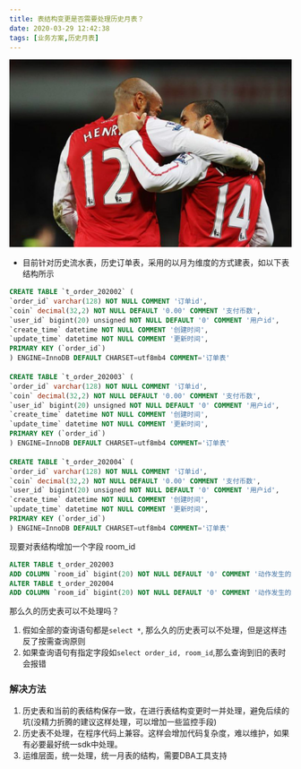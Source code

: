 ```yaml
---
title: 表结构变更是否需要处理历史月表？
date: 2020-03-29 12:42:38
tags: [业务方案,历史月表]
---
```


![](photo/Henry.jpeg)

+ 目前针对历史流水表，历史订单表，采用的以月为维度的方式建表，如以下表结构所示
```sql
CREATE TABLE `t_order_202002` (
`order_id` varchar(128) NOT NULL COMMENT '订单id',
`coin` decimal(32,2) NOT NULL DEFAULT '0.00' COMMENT '支付币数',
`user_id` bigint(20) unsigned NOT NULL DEFAULT '0' COMMENT '用户id',
`create_time` datetime NOT NULL COMMENT '创建时间',
`update_time` datetime NOT NULL COMMENT '更新时间',
PRIMARY KEY (`order_id`)
) ENGINE=InnoDB DEFAULT CHARSET=utf8mb4 COMMENT='订单表'

CREATE TABLE `t_order_202003` (
`order_id` varchar(128) NOT NULL COMMENT '订单id',
`coin` decimal(32,2) NOT NULL DEFAULT '0.00' COMMENT '支付币数',
`user_id` bigint(20) unsigned NOT NULL DEFAULT '0' COMMENT '用户id',
`create_time` datetime NOT NULL COMMENT '创建时间',
`update_time` datetime NOT NULL COMMENT '更新时间',
PRIMARY KEY (`order_id`)
) ENGINE=InnoDB DEFAULT CHARSET=utf8mb4 COMMENT='订单表'

CREATE TABLE `t_order_202004` (
`order_id` varchar(128) NOT NULL COMMENT '订单id',
`coin` decimal(32,2) NOT NULL DEFAULT '0.00' COMMENT '支付币数',
`user_id` bigint(20) unsigned NOT NULL DEFAULT '0' COMMENT '用户id',
`create_time` datetime NOT NULL COMMENT '创建时间',
`update_time` datetime NOT NULL COMMENT '更新时间',
PRIMARY KEY (`order_id`)
) ENGINE=InnoDB DEFAULT CHARSET=utf8mb4 COMMENT='订单表'
```
现要对表结构增加一个字段 room_id
```sql
ALTER TABLE t_order_202003
ADD COLUMN `room_id` bigint(20) NOT NULL DEFAULT '0' COMMENT '动作发生的所在房间ID';
ALTER TABLE t_order_202004
ADD COLUMN `room_id` bigint(20) NOT NULL DEFAULT '0' COMMENT '动作发生的所在房间ID';
```
那么久的历史表可以不处理吗？

1. 假如全部的查询语句都是`select *`,  那么久的历史表可以不处理，但是这样违反了按需查询原则
2. 如果查询语句有指定字段如`select order_id, room_id`,那么查询到旧的表时会报错

### 解决方法
1. 历史表和当前的表结构保存一致，在进行表结构变更时一并处理，避免后续的坑(没精力折腾的建议这样处理，可以增加一些监控手段)
2. 历史表不处理，在程序代码上兼容。这样会增加代码复杂度，难以维护，如果有必要最好统一sdk中处理。
3. 运维层面，统一处理，统一月表的结构，需要DBA工具支持


